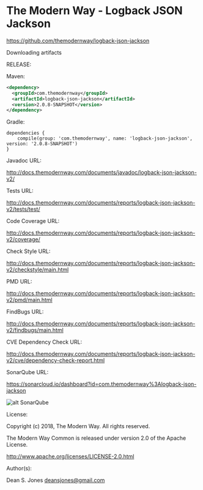The Modern Way - Logback JSON Jackson
======

https://github.com/themodernway/logback-json-jackson

Downloading artifacts

RELEASE:

Maven:
```xml
<dependency>
  <groupId>com.themodernway</groupId>
  <artifactId>logback-json-jackson</artifactId>
  <version>2.0.8-SNAPSHOT</version>
</dependency>
```
Gradle:
```
dependencies {
    compile(group: 'com.themodernway', name: 'logback-json-jackson', version: '2.0.8-SNAPSHOT')
}
```
Javadoc URL:

http://docs.themodernway.com/documents/javadoc/logback-json-jackson-v2/

Tests URL:

http://docs.themodernway.com/documents/reports/logback-json-jackson-v2/tests/test/

Code Coverage URL:

http://docs.themodernway.com/documents/reports/logback-json-jackson-v2/coverage/

Check Style URL:

http://docs.themodernway.com/documents/reports/logback-json-jackson-v2/checkstyle/main.html

PMD URL:

http://docs.themodernway.com/documents/reports/logback-json-jackson-v2/pmd/main.html

FindBugs URL:

http://docs.themodernway.com/documents/reports/logback-json-jackson-v2/findbugs/main.html

CVE Dependency Check URL:

http://docs.themodernway.com/documents/reports/logback-json-jackson-v2/cve/dependency-check-report.html

SonarQube URL:

https://sonarcloud.io/dashboard?id=com.themodernway%3Alogback-json-jackson

![alt SonarQube](https://sonarcloud.io/api/project_badges/quality_gate?project=com.themodernway%3Alogback-json-jackson "SonarQube")

License:

Copyright (c) 2018, The Modern Way. All rights reserved.

The Modern Way Common is released under version 2.0 of the Apache License.

http://www.apache.org/licenses/LICENSE-2.0.html

Author(s):

Dean S. Jones
deansjones@gmail.com
